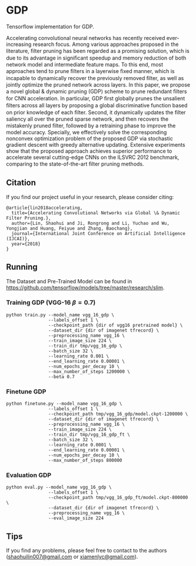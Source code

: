 # GDP
Tensorflow implementation for GDP.

Accelerating convolutional neural networks has recently received ever-increasing research focus. Among various approaches proposed in the literature, ﬁlter pruning has been regarded as a promising solution, which is due to its advantage in signiﬁcant speedup and memory reduction of both network model and intermediate feature maps. To this end, most approaches tend to prune ﬁlters in a layerwise ﬁxed manner, which is incapable to dynamically recover the previously removed ﬁlter, as well as jointly optimize the pruned network across layers. In this paper, we propose a novel global & dynamic pruning (GDP) scheme to prune redundant ﬁlters for CNN acceleration. In particular, GDP ﬁrst globally prunes the unsalient ﬁlters across all layers by proposing a global discriminative function based on prior knowledge of each ﬁlter. Second, it dynamically updates the ﬁlter saliency all over the pruned sparse network, and then recovers the mistakenly pruned ﬁlter, followed by a retraining phase to improve the model accuracy. Specially, we effectively solve the corresponding nonconvex optimization problem of the proposed GDP via stochastic gradient descent with greedy alternative updating. Extensive experiments show that the proposed approach achieves superior performance to accelerate several cutting-edge CNNs on the ILSVRC 2012 benchmark, comparing to the state-of-the-art ﬁlter pruning methods.

## Citation
If you find our project useful in your research, please consider citing:

```
@article{lin2018accelerating,
  title={Accelerating Convolutional Networks via Global \& Dynamic Filter Pruning.},
  author={Lin, Shaohui and Ji, Rongrong and Li, Yuchao and Wu, Yongjian and Huang, Feiyue and Zhang, Baochang},
  journal={International Joint Conference on Artificial Intelligence (IJCAI)},
  year={2018}
}
```

## Running

The Dataset and Pre-Trained Model can be found in https://github.com/tensorflow/models/tree/master/research/slim.

### Training GDP (VGG-16 $\beta=0.7$)

```
python train.py --model_name vgg_16_gdp \
                --labels_offset 1 \
                --checkpoint_path {dir of vgg16 pretrained model} \
                --dataset_dir {dir of imagenet tfrecord} \
                --preprocessing_name vgg_16 \
                --train_image_size 224 \
                --train_dir tmp/vgg_16_gdp \
                --batch_size 32 \
                --learning_rate 0.001 \
                --end_learning_rate 0.00001 \
                --num_epochs_per_decay 10 \
                --max_number_of_steps 1200000 \
                --beta 0.7
```

### Finetune GDP 

```
python finetune.py --model_name vgg_16_gdp \
                --labels_offset 1 \
                --checkpoint_path tmp/vgg_16_gdp/model.ckpt-1200000 \
                --dataset_dir {dir of imagenet tfrecord} \
                --preprocessing_name vgg_16 \
                --train_image_size 224 \
                --train_dir tmp/vgg_16_gdp_ft \
                --batch_size 32 \
                --learning_rate 0.0001 \
                --end_learning_rate 0.00001 \
                --num_epochs_per_decay 10 \
                --max_number_of_steps 800000 
```

### Evaluation GDP

```
python eval.py --model_name vgg_16_gdp \
                --labels_offset 1 \
                --checkpoint_path tmp/vgg_16_gdp_ft/model.ckpt-800000 \
                --dataset_dir {dir of imagenet tfrecord} \
                --preprocessing_name vgg_16 \
                --eval_image_size 224
```

## Tips

If you find any problems, please feel free to contact to the authors (shaohuilin007@gmail.com or xiamenlyc@gmail.com).
